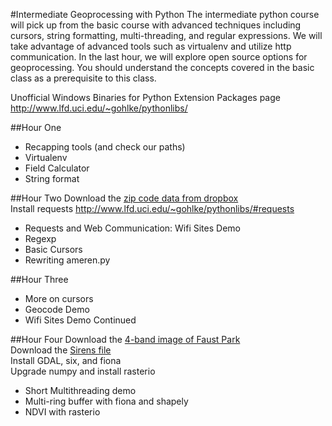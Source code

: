 #Intermediate Geoprocessing with Python
The intermediate python course will pick up from the basic course with advanced techniques including cursors, string formatting, multi-threading, and regular expressions. We will take advantage of advanced tools such as virtualenv and utilize http communication. In the last hour, we will explore open source options for geoprocessing. You should understand the concepts covered in the basic class as a prerequisite to this class.
  
Unofficial Windows Binaries for Python Extension Packages page
http://www.lfd.uci.edu/~gohlke/pythonlibs/

##Hour One
* Recapping tools (and check our paths)
* Virtualenv
* Field Calculator
* String format
  
##Hour Two
Download the [zip code data from dropbox](https://www.dropbox.com/s/yn5usq1zenvszem/MO_1992_Zip_Code_Areas_shp.zip)  
Install requests http://www.lfd.uci.edu/~gohlke/pythonlibs/#requests  
* Requests and Web Communication: Wifi Sites Demo
* Regexp
* Basic Cursors
* Rewriting ameren.py

##Hour Three
* More on cursors
* Geocode Demo
* Wifi Sites Demo Continued

##Hour Four
Download the [4-band image of Faust Park](https://www.dropbox.com/s/l3zs3icbijkg80v/faust.tif.zip)  
Download the [Sirens file](https://www.dropbox.com/s/6utd50wr6pvqtmv/Sirens.shp.zip)  
Install GDAL, six, and fiona  
Upgrade numpy and install rasterio  
* Short Multithreading demo  
* Multi-ring buffer with fiona and shapely
* NDVI with rasterio
